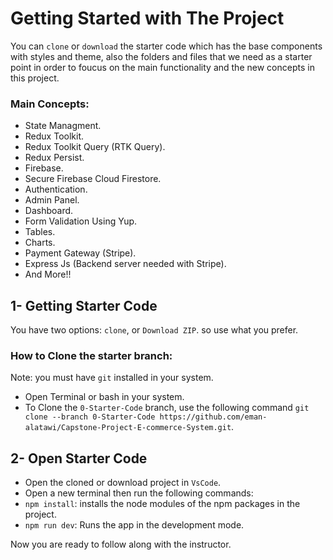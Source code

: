 # Getting Started with The Project
You can `clone` or `download` the starter code which has the base components with styles and theme, also the folders and files that we need as a starter point in order to foucus on the main functionality and the new concepts in this project.


### Main Concepts:
- State Managment.
- Redux Toolkit.
- Redux Toolkit Query (RTK Query).
- Redux Persist.
- Firebase.
- Secure Firebase Cloud Firestore.
- Authentication.
- Admin Panel.
- Dashboard.
- Form Validation Using Yup.
- Tables.
- Charts.
- Payment Gateway (Stripe).
- Express Js (Backend server needed with Stripe).
- And More!!

## 1- Getting Starter Code
You have two options: `clone`, or `Download ZIP`. so use what you prefer.

### How to Clone the starter branch:
Note: you must have `git` installed in your system.
  - Open Terminal or bash in your system.  
 - To Clone the `0-Starter-Code` branch,  use the following command `git clone --branch 0-Starter-Code https://github.com/eman-alatawi/Capstone-Project-E-commerce-System.git`.


## 2- Open Starter Code

 - Open the cloned or download project in `VsCode`.
 - Open a new terminal then run the following commands:
  - `npm install`: installs the node modules of the npm packages in the project.
  - `npm run dev`: Runs the app in the development mode.

Now you are ready to follow along with the instructor.
